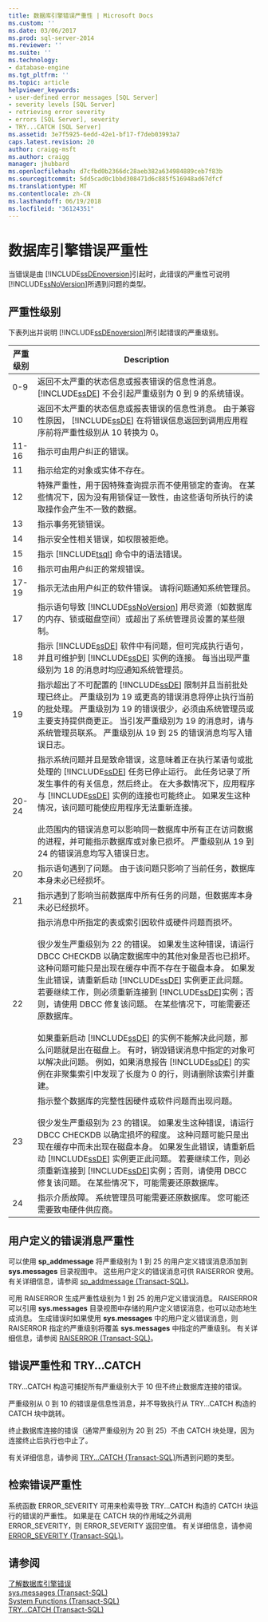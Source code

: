 ```yaml
---
title: 数据库引擎错误严重性 | Microsoft Docs
ms.custom: ''
ms.date: 03/06/2017
ms.prod: sql-server-2014
ms.reviewer: ''
ms.suite: ''
ms.technology:
- database-engine
ms.tgt_pltfrm: ''
ms.topic: article
helpviewer_keywords:
- user-defined error messages [SQL Server]
- severity levels [SQL Server]
- retrieving error severity
- errors [SQL Server], severity
- TRY...CATCH [SQL Server]
ms.assetid: 3e7f5925-6edd-42e1-bf17-f7deb03993a7
caps.latest.revision: 20
author: craigg-msft
ms.author: craigg
manager: jhubbard
ms.openlocfilehash: d7cfbd0b2366dc28aeb382a634984889ceb7f83b
ms.sourcegitcommit: 5dd5cad0c1bbd308471d6c885f516948ad67dfcf
ms.translationtype: MT
ms.contentlocale: zh-CN
ms.lasthandoff: 06/19/2018
ms.locfileid: "36124351"
---
```

# <a name="database-engine-error-severities"></a>数据库引擎错误严重性
  当错误是由 [!INCLUDE[ssDEnoversion](../../includes/ssdenoversion-md.md)]引起时，此错误的严重性可说明 [!INCLUDE[ssNoVersion](../../includes/ssnoversion-md.md)]所遇到问题的类型。  
  
## <a name="levels-of-severity"></a>严重性级别  
 下表列出并说明 [!INCLUDE[ssDEnoversion](../../includes/ssdenoversion-md.md)]所引起错误的严重级别。  
  
|严重级别|Description|  
|--------------------|-----------------|  
|0-9|返回不太严重的状态信息或报表错误的信息性消息。 [!INCLUDE[ssDE](../../includes/ssde-md.md)] 不会引起严重级别为 0 到 9 的系统错误。|  
|10|返回不太严重的状态信息或报表错误的信息性消息。 由于兼容性原因， [!INCLUDE[ssDE](../../includes/ssde-md.md)] 在将错误信息返回到调用应用程序前将严重性级别从 10 转换为 0。|  
|11-16|指示可由用户纠正的错误。|  
|11|指示给定的对象或实体不存在。|  
|12|特殊严重性，用于因特殊查询提示而不使用锁定的查询。 在某些情况下，因为没有用锁保证一致性，由这些语句所执行的读取操作会产生不一致的数据。|  
|13|指示事务死锁错误。|  
|14|指示安全性相关错误，如权限被拒绝。|  
|15|指示 [!INCLUDE[tsql](../../includes/tsql-md.md)] 命令中的语法错误。|  
|16|指示可由用户纠正的常规错误。|  
|17-19|指示无法由用户纠正的软件错误。 请将问题通知系统管理员。|  
|17|指示语句导致 [!INCLUDE[ssNoVersion](../../includes/ssnoversion-md.md)] 用尽资源（如数据库的内存、锁或磁盘空间）或超出了系统管理员设置的某些限制。|  
|18|指示 [!INCLUDE[ssDE](../../includes/ssde-md.md)] 软件中有问题，但可完成执行语句，并且可维护到 [!INCLUDE[ssDE](../../includes/ssde-md.md)] 实例的连接。 每当出现严重级别为 18 的消息时均应通知系统管理员。|  
|19|指示超出了不可配置的 [!INCLUDE[ssDE](../../includes/ssde-md.md)] 限制并且当前批处理已终止。 严重级别为 19 或更高的错误消息将停止执行当前的批处理。 严重级别为 19 的错误很少，必须由系统管理员或主要支持提供商更正。 当引发严重级别为 19 的消息时，请与系统管理员联系。 严重级别从 19 到 25 的错误消息均写入错误日志。|  
|20-24|指示系统问题并且是致命错误，这意味着正在执行某语句或批处理的 [!INCLUDE[ssDE](../../includes/ssde-md.md)] 任务已停止运行。 此任务记录了所发生事件的有关信息，然后终止。 在大多数情况下，应用程序与 [!INCLUDE[ssDE](../../includes/ssde-md.md)] 实例的连接也可能终止。 如果发生这种情况，该问题可能使应用程序无法重新连接。<br /><br /> 此范围内的错误消息可以影响同一数据库中所有正在访问数据的进程，并可能指示数据库或对象已损坏。 严重级别从 19 到 24 的错误消息均写入错误日志。|  
|20|指示语句遇到了问题。 由于该问题只影响了当前任务，数据库本身未必已经损坏。|  
|21|指示遇到了影响当前数据库中所有任务的问题，但数据库本身未必已经损坏。|  
|22|指示消息中所指定的表或索引因软件或硬件问题而损坏。<br /><br /> 很少发生严重级别为 22 的错误。 如果发生这种错误，请运行 DBCC CHECKDB 以确定数据库中的其他对象是否也已损坏。 这种问题可能只是出现在缓存中而不存在于磁盘本身。 如果发生此错误，请重新启动 [!INCLUDE[ssDE](../../includes/ssde-md.md)] 实例更正此问题。 若要继续工作，则必须重新连接到 [!INCLUDE[ssDE](../../includes/ssde-md.md)]实例；否则，请使用 DBCC 修复该问题。 在某些情况下，可能需要还原数据库。<br /><br /> 如果重新启动 [!INCLUDE[ssDE](../../includes/ssde-md.md)] 的实例不能解决此问题，那么问题就是出在磁盘上。 有时，销毁错误消息中指定的对象可以解决此问题。 例如，如果消息报告 [!INCLUDE[ssDE](../../includes/ssde-md.md)] 的实例在非聚集索引中发现了长度为 0 的行，则请删除该索引并重建。|  
|23|指示整个数据库的完整性因硬件或软件问题而出现问题。<br /><br /> 很少发生严重级别为 23 的错误。 如果发生这种错误，请运行 DBCC CHECKDB 以确定损坏的程度。 这种问题可能只是出现在缓存中而未出现在磁盘本身。 如果发生此错误，请重新启动 [!INCLUDE[ssDE](../../includes/ssde-md.md)] 实例更正此问题。 若要继续工作，则必须重新连接到 [!INCLUDE[ssDE](../../includes/ssde-md.md)]实例；否则，请使用 DBCC 修复该问题。 在某些情况下，可能需要还原数据库。|  
|24|指示介质故障。 系统管理员可能需要还原数据库。 您可能还需要致电硬件供应商。|  
  
## <a name="user-defined-error-message-severity"></a>用户定义的错误消息严重性  
 可以使用 **sp_addmessage** 将严重级别为 1 到 25 的用户定义错误消息添加到 **sys.messages** 目录视图中。 这些用户定义的错误消息可供 RAISERROR 使用。 有关详细信息，请参阅 [sp_addmessage (Transact-SQL)](/sql/relational-databases/system-stored-procedures/sp-addmessage-transact-sql)。  
  
 可用 RAISERROR 生成严重性级别为 1 到 25 的用户定义错误消息。 RAISERROR 可以引用 **sys.messages** 目录视图中存储的用户定义错误消息，也可以动态地生成消息。 生成错误时如果使用 **sys.messages** 中的用户定义错误消息，则 RAISERROR 指定的严重级别将覆盖 **sys.messages** 中指定的严重级别。 有关详细信息，请参阅 [RAISERROR (Transact-SQL)](/sql/t-sql/language-elements/raiserror-transact-sql)。  
  
## <a name="error-severity-and-trycatch"></a>错误严重性和 TRY...CATCH  
 TRY...CATCH 构造可捕捉所有严重级别大于 10 但不终止数据库连接的错误。  
  
 严重级别从 0 到 10 的错误是信息性消息，并不导致执行从 TRY...CATCH 构造的 CATCH 块中跳转。  
  
 终止数据库连接的错误（通常严重级别为 20 到 25）不由 CATCH 块处理，因为连接终止后执行也中止了。  
  
 有关详细信息，请参阅 [TRY...CATCH (Transact-SQL)](/sql/t-sql/language-elements/try-catch-transact-sql)所遇到问题的类型。  
  
## <a name="retrieving-error-severity"></a>检索错误严重性  
 系统函数 ERROR_SEVERITY 可用来检索导致 TRY...CATCH 构造的 CATCH 块运行的错误的严重性。 如果是在 CATCH 块的作用域之外调用 ERROR_SEVERITY，则 ERROR_SEVERITY 返回空值。 有关详细信息，请参阅 [ERROR_SEVERITY (Transact-SQL)](/sql/t-sql/functions/error-severity-transact-sql)。  
  
## <a name="see-also"></a>请参阅  
 [了解数据库引擎错误](../native-client-ole-db-errors/errors.md)   
 [sys.messages (Transact-SQL)](/sql/relational-databases/system-catalog-views/messages-for-errors-catalog-views-sys-messages)   
 [System Functions (Transact-SQL)](/sql/t-sql/functions/system-functions-transact-sql)   
 [TRY...CATCH (Transact-SQL)](/sql/t-sql/language-elements/try-catch-transact-sql)  
  
  
